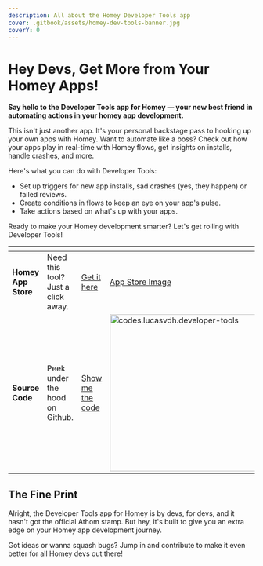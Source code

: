 ```yaml
---
description: All about the Homey Developer Tools app
cover: .gitbook/assets/homey-dev-tools-banner.jpg
coverY: 0
---
```


# Hey Devs, Get More from Your Homey Apps!

**Say hello to the Developer Tools app for Homey — your new best friend in automating actions in your homey app development.**

This isn't just another app. It's your personal backstage pass to hooking up your own apps with Homey. Want to automate like a boss? Check out how your apps play in real-time with Homey flows, get insights on installs, handle crashes, and more.

Here's what you can do with Developer Tools:
- Set up triggers for new app installs, sad crashes (yes, they happen) or failed reviews.
- Create conditions in flows to keep an eye on your app's pulse.
- Take actions based on what's up with your apps.

Ready to make your Homey development smarter? Let's get rolling with Developer Tools!

<table data-card-size="large" data-view="cards">
    <thead>
    <tr>
        <th></th>
        <th></th>
        <th data-hidden data-card-target data-type="content-ref"></th>
        <th data-hidden data-card-cover data-type="files"></th>
    </tr>
    </thead>
    <tbody>
    <tr>
        <td><strong>Homey App Store</strong></td>
        <td>Need this tool? Just a click away.</td>
        <td><a href="https://homey.app/a/codes.lucasvdh.developer-tools">Get it here</a></td>
        <td><a href="../../assets/images/xlarge.png">App Store Image</a></td>
    </tr>
    <tr>
        <td><strong>Source Code</strong></td>
        <td>Peek under the hood on Github.</td>
        <td><a href="https://github.com/lucasvdh/codes.lucasvdh.developer-tools">Show me the code</a></td>
        <td><img src="https://socialify.git.ci/lucasvdh/codes.lucasvdh.developer-tools/image?description=1&font=Inter&forks=1&issues=1&language=1&name=1&owner=1&pattern=Circuit%20Board&pulls=1&stargazers=1&theme=Light" alt="codes.lucasvdh.developer-tools" width="640" height="320" /></td>
    </tr>
    </tbody>
</table>

## The Fine Print
Alright, the Developer Tools app for Homey is by devs, for devs, and it hasn't got the official Athom stamp. But hey, it's built to give you an extra edge on your Homey app development journey.

Got ideas or wanna squash bugs? Jump in and contribute to make it even better for all Homey devs out there!
